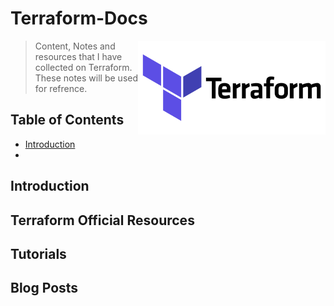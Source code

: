 # Terraform-Docs

> [<img src="https://github.com/VaradrajKini/Terraform-Docs/blob/f2e0ddbfb9160d05fc0d83b7d55cd1ca283d4dd8/Terraform_logo.png" align="right" width="300">](https://terraform.io)
> Content, Notes and resources that I have collected on Terraform.
> These notes will be used for refrence.


## Table of Contents
- [Introduction](#Introduction)
- 

## Introduction


## Terraform Official Resources


## Tutorials


## Blog Posts
